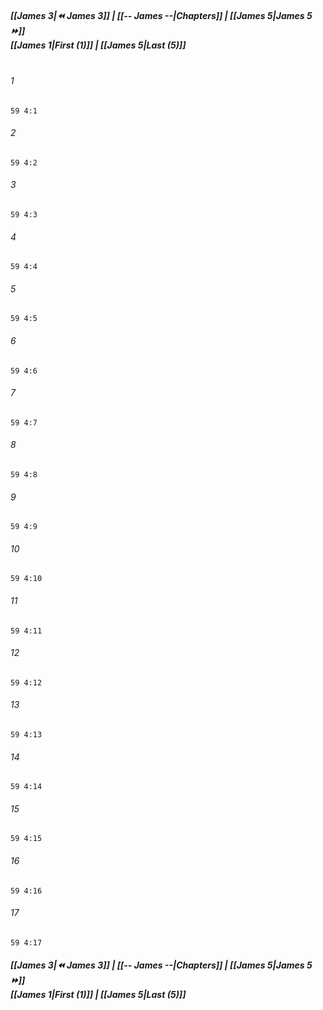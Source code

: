 
##### **[[James 3|⏪ James 3]] | [[-- James --|Chapters]] | [[James 5|James 5 ⏩]]**<br>**[[James 1|First (1)]] | [[James 5|Last (5)]]**<br><br>

###### 1
``` verse
59 4:1
```
###### 2
``` verse
59 4:2
```
###### 3
``` verse
59 4:3
```
###### 4
``` verse
59 4:4
```
###### 5
``` verse
59 4:5
```
###### 6
``` verse
59 4:6
```
###### 7
``` verse
59 4:7
```
###### 8
``` verse
59 4:8
```
###### 9
``` verse
59 4:9
```
###### 10
``` verse
59 4:10
```
###### 11
``` verse
59 4:11
```
###### 12
``` verse
59 4:12
```
###### 13
``` verse
59 4:13
```
###### 14
``` verse
59 4:14
```
###### 15
``` verse
59 4:15
```
###### 16
``` verse
59 4:16
```
###### 17
``` verse
59 4:17
```

##### **[[James 3|⏪ James 3]] | [[-- James --|Chapters]] | [[James 5|James 5 ⏩]]**<br>**[[James 1|First (1)]] | [[James 5|Last (5)]]**
